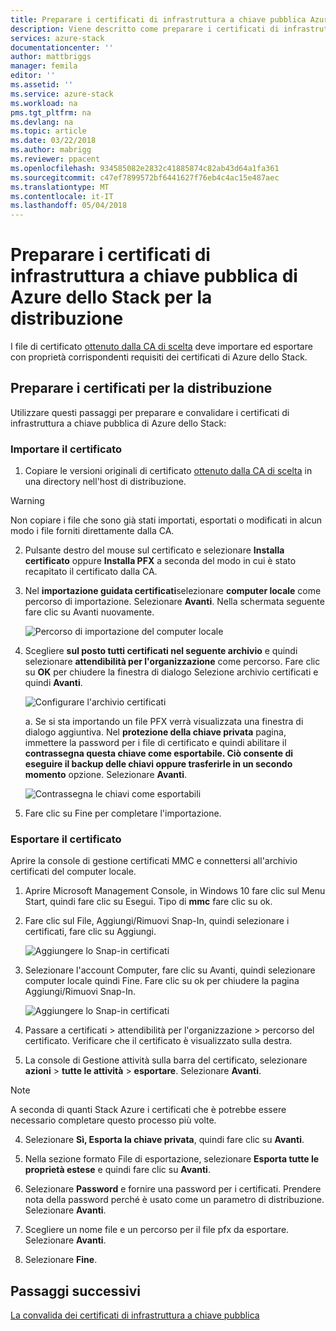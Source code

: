 ```yaml
---
title: Preparare i certificati di infrastruttura a chiave pubblica Azure dello Stack per la distribuzione di sistemi Azure Stack integrato | Documenti Microsoft
description: Viene descritto come preparare i certificati di infrastruttura a chiave pubblica di Azure dello Stack per i sistemi Azure Stack integrato.
services: azure-stack
documentationcenter: ''
author: mattbriggs
manager: femila
editor: ''
ms.assetid: ''
ms.service: azure-stack
ms.workload: na
pms.tgt_pltfrm: na
ms.devlang: na
ms.topic: article
ms.date: 03/22/2018
ms.author: mabrigg
ms.reviewer: ppacent
ms.openlocfilehash: 934585082e2832c41885874c82ab43d64a1fa361
ms.sourcegitcommit: c47ef7899572bf6441627f76eb4c4ac15e487aec
ms.translationtype: MT
ms.contentlocale: it-IT
ms.lasthandoff: 05/04/2018
---
```

# <a name="prepare-azure-stack-pki-certificates-for-deployment"></a>Preparare i certificati di infrastruttura a chiave pubblica di Azure dello Stack per la distribuzione
I file di certificato [ottenuto dalla CA di scelta](azure-stack-get-pki-certs.md) deve importare ed esportare con proprietà corrispondenti requisiti dei certificati di Azure dello Stack.


## <a name="prepare-certificates-for-deployment"></a>Preparare i certificati per la distribuzione
Utilizzare questi passaggi per preparare e convalidare i certificati di infrastruttura a chiave pubblica di Azure dello Stack: 

### <a name="import-the-certificate"></a>Importare il certificato

1.  Copiare le versioni originali di certificato [ottenuto dalla CA di scelta](azure-stack-get-pki-certs.md) in una directory nell'host di distribuzione. 
  > [!WARNING]
  > Non copiare i file che sono già stati importati, esportati o modificati in alcun modo i file forniti direttamente dalla CA.

2.  Pulsante destro del mouse sul certificato e selezionare **Installa certificato** oppure **Installa PFX** a seconda del modo in cui è stato recapitato il certificato dalla CA.

3. Nel **importazione guidata certificati**selezionare **computer locale** come percorso di importazione. Selezionare **Avanti**. Nella schermata seguente fare clic su Avanti nuovamente.

    ![Percorso di importazione del computer locale](.\media\prepare-pki-certs\1.png)

4.  Scegliere **sul posto tutti certificati nel seguente archivio** e quindi selezionare **attendibilità per l'organizzazione** come percorso. Fare clic su **OK** per chiudere la finestra di dialogo Selezione archivio certificati e quindi **Avanti**.

    ![Configurare l'archivio certificati](.\media\prepare-pki-certs\3.png)

    a. Se si sta importando un file PFX verrà visualizzata una finestra di dialogo aggiuntiva. Nel **protezione della chiave privata** pagina, immettere la password per i file di certificato e quindi abilitare il **contrassegna questa chiave come esportabile. Ciò consente di eseguire il backup delle chiavi oppure trasferirle in un secondo momento** opzione. Selezionare **Avanti**.

    ![Contrassegna le chiavi come esportabili](.\media\prepare-pki-certs\2.png)

5. Fare clic su Fine per completare l'importazione.

### <a name="export-the-certificate"></a>Esportare il certificato

Aprire la console di gestione certificati MMC e connettersi all'archivio certificati del computer locale.

1. Aprire Microsoft Management Console, in Windows 10 fare clic sul Menu Start, quindi fare clic su Esegui. Tipo di **mmc** fare clic su ok.

2. Fare clic sul File, Aggiungi/Rimuovi Snap-In, quindi selezionare i certificati, fare clic su Aggiungi.

    ![Aggiungere lo Snap-in certificati](.\media\prepare-pki-certs\mmc-2.png)
 
3. Selezionare l'account Computer, fare clic su Avanti, quindi selezionare computer locale quindi Fine. Fare clic su ok per chiudere la pagina Aggiungi/Rimuovi Snap-In.

    ![Aggiungere lo Snap-in certificati](.\media\prepare-pki-certs\mmc-3.png)

4. Passare a certificati > attendibilità per l'organizzazione > percorso del certificato. Verificare che il certificato è visualizzato sulla destra.

5. La console di Gestione attività sulla barra del certificato, selezionare **azioni** > **tutte le attività** > **esportare**. Selezionare **Avanti**.

  > [!NOTE]
  > A seconda di quanti Stack Azure i certificati che è potrebbe essere necessario completare questo processo più volte.

4. Selezionare **Sì, Esporta la chiave privata**, quindi fare clic su **Avanti**.

5. Nella sezione formato File di esportazione, selezionare **Esporta tutte le proprietà estese** e quindi fare clic su **Avanti**.

6. Selezionare **Password** e fornire una password per i certificati. Prendere nota della password perché è usato come un parametro di distribuzione. Selezionare **Avanti**.

7. Scegliere un nome file e un percorso per il file pfx da esportare. Selezionare **Avanti**.

8. Selezionare **Fine**.

## <a name="next-steps"></a>Passaggi successivi
[La convalida dei certificati di infrastruttura a chiave pubblica](azure-stack-validate-pki-certs.md)